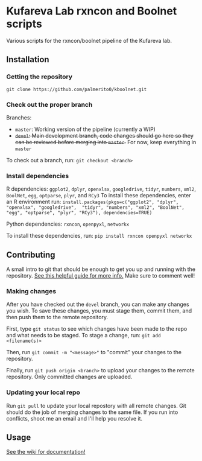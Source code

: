 # Kufareva Lab rxncon and Boolnet scripts
Various scripts for the rxncon/boolnet pipeline of the Kufareva lab.

## Installation

### Getting the repository
`git clone https://github.com/palmerito0/kboolnet.git`

### Check out the proper branch
Branches:

- `master`: Working version of the pipeline (currently a WIP)
- ~~`devel`: Main development branch, code changes should go here so they can be reviewed before merging into `master`.~~ For now, keep everything in `master`

To check out a branch, run: `git checkout <branch>`

### Install dependencies

R dependencies: `ggplot2`, `dplyr`, `openxlsx`, `googledrive`,  `tidyr`, `numbers`, `xml2`, `BoolNet`, `egg`, `optparse`, `plyr`, and `RCy3`
To install these dependencies, enter an R environment run: `install.packages(pkgs=c("ggplot2", "dplyr", "openxlsx", "googledrive",  "tidyr", "numbers", "xml2", "BoolNet", "egg", "optparse", "plyr", "RCy3"), dependencies=TRUE)`

Python dependencies: `rxncon`, `openpyxl`, `networkx`

To install these dependencies, run: `pip install rxncon openpyxl networkx`

## Contributing
A small intro to git that should be enough to get you up and running with the repository.
[See this helpful guide for more info.](https://rogerdudler.github.io/git-guide/)
Make sure to comment well!

### Making changes
After you have checked out the `devel` branch, you can make any changes you wish.
To save these changes, you must stage them, commit them, and then push them to the remote repository.

First, type `git status` to see which changes have been made to the repo and what needs to be staged. To stage a change, run: `git add <filename(s)>`

Then, run `git commit -m "<message>"` to "commit" your changes to the repository.

Finally, run `git push origin <branch>` to upload your changes to the remote repository. Only committed changes are uploaded.

### Updating your local repo
Run `git pull` to update your local repostory with all remote changes.
Git should do the job of merging changes to the same file. If you run into conflicts, shoot me an email and I'll help you resolve it. 

## Usage

[See the wiki for documentation!](https://github.com/palmerito0/kboolnet/wiki)
